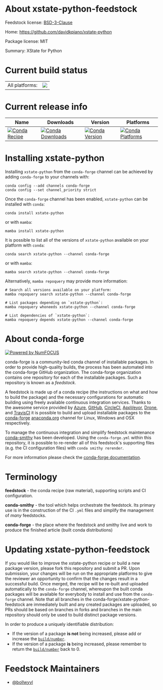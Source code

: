 About xstate-python-feedstock
=============================

Feedstock license: [BSD-3-Clause](https://github.com/conda-forge/xstate-python-feedstock/blob/main/LICENSE.txt)

Home: https://github.com/davidkpiano/xstate-python

Package license: MIT

Summary: XState for Python

Current build status
====================


<table><tr><td>All platforms:</td>
    <td>
      <a href="https://dev.azure.com/conda-forge/feedstock-builds/_build/latest?definitionId=19778&branchName=main">
        <img src="https://dev.azure.com/conda-forge/feedstock-builds/_apis/build/status/xstate-python-feedstock?branchName=main">
      </a>
    </td>
  </tr>
</table>

Current release info
====================

| Name | Downloads | Version | Platforms |
| --- | --- | --- | --- |
| [![Conda Recipe](https://img.shields.io/badge/recipe-xstate--python-green.svg)](https://anaconda.org/conda-forge/xstate-python) | [![Conda Downloads](https://img.shields.io/conda/dn/conda-forge/xstate-python.svg)](https://anaconda.org/conda-forge/xstate-python) | [![Conda Version](https://img.shields.io/conda/vn/conda-forge/xstate-python.svg)](https://anaconda.org/conda-forge/xstate-python) | [![Conda Platforms](https://img.shields.io/conda/pn/conda-forge/xstate-python.svg)](https://anaconda.org/conda-forge/xstate-python) |

Installing xstate-python
========================

Installing `xstate-python` from the `conda-forge` channel can be achieved by adding `conda-forge` to your channels with:

```
conda config --add channels conda-forge
conda config --set channel_priority strict
```

Once the `conda-forge` channel has been enabled, `xstate-python` can be installed with `conda`:

```
conda install xstate-python
```

or with `mamba`:

```
mamba install xstate-python
```

It is possible to list all of the versions of `xstate-python` available on your platform with `conda`:

```
conda search xstate-python --channel conda-forge
```

or with `mamba`:

```
mamba search xstate-python --channel conda-forge
```

Alternatively, `mamba repoquery` may provide more information:

```
# Search all versions available on your platform:
mamba repoquery search xstate-python --channel conda-forge

# List packages depending on `xstate-python`:
mamba repoquery whoneeds xstate-python --channel conda-forge

# List dependencies of `xstate-python`:
mamba repoquery depends xstate-python --channel conda-forge
```


About conda-forge
=================

[![Powered by
NumFOCUS](https://img.shields.io/badge/powered%20by-NumFOCUS-orange.svg?style=flat&colorA=E1523D&colorB=007D8A)](https://numfocus.org)

conda-forge is a community-led conda channel of installable packages.
In order to provide high-quality builds, the process has been automated into the
conda-forge GitHub organization. The conda-forge organization contains one repository
for each of the installable packages. Such a repository is known as a *feedstock*.

A feedstock is made up of a conda recipe (the instructions on what and how to build
the package) and the necessary configurations for automatic building using freely
available continuous integration services. Thanks to the awesome service provided by
[Azure](https://azure.microsoft.com/en-us/services/devops/), [GitHub](https://github.com/),
[CircleCI](https://circleci.com/), [AppVeyor](https://www.appveyor.com/),
[Drone](https://cloud.drone.io/welcome), and [TravisCI](https://travis-ci.com/)
it is possible to build and upload installable packages to the
[conda-forge](https://anaconda.org/conda-forge) [anaconda.org](https://anaconda.org/)
channel for Linux, Windows and OSX respectively.

To manage the continuous integration and simplify feedstock maintenance
[conda-smithy](https://github.com/conda-forge/conda-smithy) has been developed.
Using the ``conda-forge.yml`` within this repository, it is possible to re-render all of
this feedstock's supporting files (e.g. the CI configuration files) with ``conda smithy rerender``.

For more information please check the [conda-forge documentation](https://conda-forge.org/docs/).

Terminology
===========

**feedstock** - the conda recipe (raw material), supporting scripts and CI configuration.

**conda-smithy** - the tool which helps orchestrate the feedstock.
                   Its primary use is in the construction of the CI ``.yml`` files
                   and simplify the management of *many* feedstocks.

**conda-forge** - the place where the feedstock and smithy live and work to
                  produce the finished article (built conda distributions)


Updating xstate-python-feedstock
================================

If you would like to improve the xstate-python recipe or build a new
package version, please fork this repository and submit a PR. Upon submission,
your changes will be run on the appropriate platforms to give the reviewer an
opportunity to confirm that the changes result in a successful build. Once
merged, the recipe will be re-built and uploaded automatically to the
`conda-forge` channel, whereupon the built conda packages will be available for
everybody to install and use from the `conda-forge` channel.
Note that all branches in the conda-forge/xstate-python-feedstock are
immediately built and any created packages are uploaded, so PRs should be based
on branches in forks and branches in the main repository should only be used to
build distinct package versions.

In order to produce a uniquely identifiable distribution:
 * If the version of a package **is not** being increased, please add or increase
   the [``build/number``](https://docs.conda.io/projects/conda-build/en/latest/resources/define-metadata.html#build-number-and-string).
 * If the version of a package **is** being increased, please remember to return
   the [``build/number``](https://docs.conda.io/projects/conda-build/en/latest/resources/define-metadata.html#build-number-and-string)
   back to 0.

Feedstock Maintainers
=====================

* [@bollwyvl](https://github.com/bollwyvl/)

